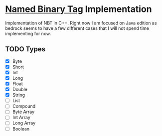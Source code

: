# [Named Binary Tag](https://wiki.vg/NBT) Implementation

Implementation of NBT in C++. Right now I am focused on Java edition as bedrock seems
to have a few different cases that I will not spend time implementing for now.

## TODO Types
- [x] Byte
- [x] Short
- [x] Int
- [x] Long
- [x] Float
- [x] Double
- [x] String
- [ ] List
- [ ] Compound
- [ ] Byte Array
- [ ] Int Array
- [ ] Long Array
- [ ] Boolean